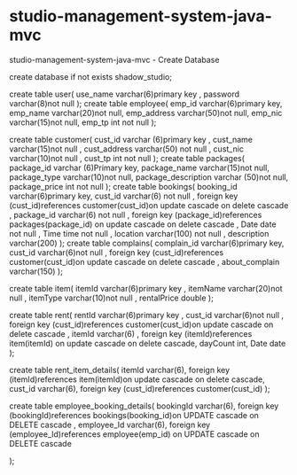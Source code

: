# studio-management-system-java-mvc
studio-management-system-java-mvc - Create Database


create database if not exists shadow_studio;

create table user(
    use_name varchar(6)primary key ,
    password varchar(8)not null
);
create table employee(
    emp_id varchar(6)primary key,
    emp_name varchar(20)not null,
    emp_address varchar(50)not null,
    emp_nic varchar(15)not null,
    emp_tp int not null
);

create table customer(
    cust_id varchar (6)primary key ,
    cust_name varchar(15)not null ,
    cust_address varchar(50) not null ,
    cust_nic varchar(10)not null ,
    cust_tp int not null
);
create table packages(
    package_id varchar (6)Primary key,
    package_name varchar(15)not null,
    package_type varchar(10)not null,
    package_description varchar (50)not null,
    package_price int not null
);
create table bookings(
  booking_id varchar(6)primary key,
  cust_id varchar(6) not null ,
  foreign key (cust_id)references customer(cust_id)on update cascade on delete cascade ,
  package_id varchar(6) not null ,
  foreign key (package_id)references packages(package_id) on update cascade on delete cascade ,
  Date date not null ,
  Time time not null ,
  location varchar(100) not null ,
  description varchar(200)
);
create table complains(
    complain_id varchar(6)primary key,
    cust_id varchar(6)not null ,
    foreign key (cust_id)references customer(cust_id)on update cascade on delete cascade ,
    about_complain varchar(150)
);

create table item(
    itemId varchar(6)primary key ,
    itemName varchar(20)not null ,
    itemType varchar(10)not null ,
    rentalPrice double
);

create table rent(
    rentId varchar(6)primary key ,
    cust_id varchar(6)not null ,
    foreign key (cust_id)references customer(cust_id)on update cascade on delete cascade ,
    itemId varchar(6) ,
    foreign key (itemId)references item(itemId) on update cascade on delete cascade,
    dayCount int,
    Date date
);

create table rent_item_details(
  itemId varchar(6),
  foreign key (itemId)references item(itemId)on update cascade on delete cascade,
  cust_id varchar(6),
  foreign key (cust_id)references customer(cust_id)
);

create table employee_booking_details(
  bookingId varchar(6),
  foreign key (bookingId)references bookings(booking_id)on UPDATE cascade on DELETE cascade ,
  employee_Id varchar(6),
  foreign key (employee_Id)references employee(emp_id) on UPDATE cascade on DELETE cascade

);
